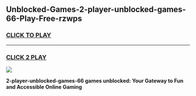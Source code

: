 
## Unblocked-Games-2-player-unblocked-games-66-Play-Free-rzwps
<h3>
<a href="https://premium76.site?title=2-player-unblocked-games-66&ref=18A">CLICK TO PLAY</a></h3>
<hr>

<h3>
<a href="https://premium76.site?title=2-player-unblocked-games-66&ref=18A">CLICK 2 PLAY</a>
  
</h3>

<a href="https://premium76.site?title=2-player-unblocked-games-66&ref=18A"><img src="https://clearcache.store/games.png"></a>


**2-player-unblocked-games-66 games unblocked: Your Gateway to Fun and Accessible Online Gaming**
